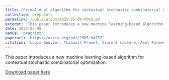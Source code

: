 ```yaml
---
title: "Primal-dual algorithm for contextual stochastic combinatorial optimization"
collection: preprints
permalink: /publication/2025-05-09-PDCO.md
excerpt: 'This paper introduces a new machine learning-based algorithm for contextual stochastic combinatorial optimization.'
date: 2025-05-09
venue: 'preprint'
paperurl: 'https://arxiv.org/pdf/2505.04757'
citation: 'Louis Bouvier, Thibault Prunet, Vincent Leclère, Axel Parmentier, "Primal-dual algorithm for contextual stochastic combinatorial optimization"'
---
```


This paper introduces a new machine learning-based algorithm for contextual stochastic combinatorial optimization.

[Download paper here](https://arxiv.org/abs/2505.04757)
